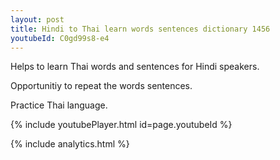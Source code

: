 ```yaml
---
layout: post
title: Hindi to Thai learn words sentences dictionary 1456 
youtubeId: C0gd99s8-e4
---
```

 
 
Helps to learn Thai words and sentences for Hindi speakers.

Opportunitiy to repeat the words sentences. 

Practice Thai language. 
 
{% include youtubePlayer.html id=page.youtubeId %}
 
 
{% include analytics.html %}